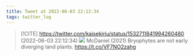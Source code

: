 ```yaml
---
title: Tweet at 2022-06-03 22:12:34
tags: twitter_log
---
```


> [!CITE] https://twitter.com/kaisekiriu/status/1532711841994260480 (2022-06-03 22:12:34)
> ![](https://twitter.com/kaisekiriu/status/1532711841994260480)
> McDaniel (2021) Bryophytes are not early diverging land plants.
> https://t.co/VF7NO2zahg
